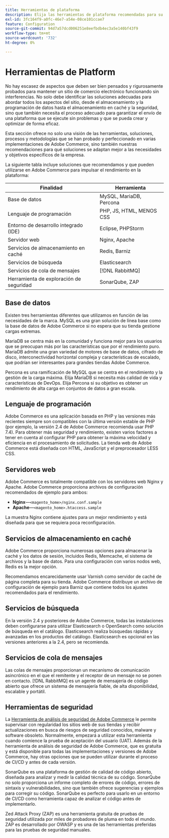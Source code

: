 ```yaml
---
title: Herramientas de plataforma
description: Elija las herramientas de plataforma recomendadas para su implementación de Adobe Commerce.
exl-id: 3fc164f9-a0fc-46e7-a54e-08ce101ccae7
feature: Configuration
source-git-commit: 94d7a57dcd006251e8eefbdb4ec3a5e140bf43f9
workflow-type: tm+mt
source-wordcount: '732'
ht-degree: 0%

---
```


# Herramientas de Platform

No hay escasez de aspectos que deben ser bien pensados y rigurosamente probados para mantener un sitio de comercio electrónico funcionando sin interferencias. No solo debe identificar las soluciones adecuadas para abordar todos los aspectos del sitio, desde el almacenamiento y la programación de datos hasta el almacenamiento en caché y la seguridad, sino que también necesita el proceso adecuado para garantizar el envío de una plataforma que se ejecute sin problemas y que se pueda crear y optimizar de forma eficaz.

Esta sección ofrece no solo una visión de las herramientas, soluciones, procesos y metodologías que se han probado y perfeccionado en varias implementaciones de Adobe Commerce, sino también nuestras recomendaciones para qué soluciones se adaptan mejor a las necesidades y objetivos específicos de la empresa.

La siguiente tabla incluye soluciones que recomendamos y que pueden utilizarse en Adobe Commerce para impulsar el rendimiento en la plataforma:

| Finalidad | Herramienta |
|------------------------------------------|-------------------------|
| Base de datos | MySQL, MariaDB, Percona |
| Lenguaje de programación | PHP, JS, HTML, MENOS CSS |
| Entorno de desarrollo integrado (IDE) | Eclipse, PHPStorm |
| Servidor web | Nginx, Apache |
| Servicios de almacenamiento en caché | Redis, Barniz |
| Servicios de búsqueda | Elasticsearch |
| Servicios de cola de mensajes | [!DNL RabbitMQ] |
| Herramienta de exploración de seguridad | SonarQube, ZAP |

## Base de datos

Existen tres herramientas diferentes que utilizamos en función de las necesidades de la marca. MySQL es una gran solución de línea base como la base de datos de Adobe Commerce si no espera que su tienda gestione cargas extremas.

MariaDB se centra más en la comunidad y funciona mejor para los usuarios que se preocupan más por las características que por el rendimiento puro. MariaDB admite una gran variedad de motores de base de datos, cifrado de disco, interconectividad horizontal compleja y características de escalado, que podrían ser interesantes para grandes tiendas Adobe Commerce.

Percona es una ramificación de MySQL que se centra en el rendimiento y la gestión de la carga máxima. Elija MariaDB si necesita más calidad de vida y características de DevOps. Elija Percona si su objetivo es obtener un rendimiento de alta carga en conjuntos de datos a gran escala.

## Lenguaje de programación

Adobe Commerce es una aplicación basada en PHP y las versiones más recientes siempre son compatibles con la última versión estable de PHP (por ejemplo, la versión 2.4 de Adobe Commerce recomienda usar PHP 7.4). Para obtener más seguridad y rendimiento, existen varios factores a tener en cuenta al configurar PHP para obtener la máxima velocidad y eficiencia en el procesamiento de solicitudes. La tienda web de Adobe Commerce está diseñada con HTML, JavaScript y el preprocesador LESS CSS.

## Servidores web

Adobe Commerce es totalmente compatible con los servidores web Nginx y Apache. Adobe Commerce proporciona archivos de configuración recomendados de ejemplo para ambos:

- **Nginx**—`<magento_home>/nginx.conf.sample`
- **Apache**—`<magento_home>.htaccess.sample`

La muestra Nginx contiene ajustes para un mejor rendimiento y está diseñada para que se requiera poca reconfiguración.

## Servicios de almacenamiento en caché

Adobe Commerce proporciona numerosas opciones para almacenar la caché y los datos de sesión, incluidos Redis, Memcache, el sistema de archivos y la base de datos. Para una configuración con varios nodos web, Redis es la mejor opción.

Recomendamos encarecidamente usar Varnish como servidor de caché de página completa para su tienda. Adobe Commerce distribuye un archivo de configuración de ejemplo para Barniz que contiene todos los ajustes recomendados para el rendimiento.

## Servicios de búsqueda

En la versión 2.4 y posteriores de Adobe Commerce, todas las instalaciones deben configurarse para utilizar Elasticsearch o OpenSearch como solución de búsqueda en el catálogo. Elasticsearch realiza búsquedas rápidas y avanzadas en los productos del catálogo. Elasticsearch es opcional en las versiones anteriores a la 2.4, pero se recomienda.

## Servicios de cola de mensajes

Las colas de mensajes proporcionan un mecanismo de comunicación asincrónico en el que el remitente y el receptor de un mensaje no se ponen en contacto. [!DNL RabbitMQ] es un agente de mensajería de código abierto que ofrece un sistema de mensajería fiable, de alta disponibilidad, escalable y portátil.

## Herramientas de seguridad

La [Herramienta de análisis de seguridad de Adobe Commerce](https://docs.magento.com/user-guide/magento/security-scan.html) le permite supervisar con regularidad los sitios web de sus tiendas y recibir actualizaciones en busca de riesgos de seguridad conocidos, malware y software obsoleto. Normalmente, empezará a utilizar esta herramienta cuando comience la prueba de aceptación del usuario (UAT). Además de la herramienta de análisis de seguridad de Adobe Commerce, que es gratuita y está disponible para todas las implementaciones y versiones de Adobe Commerce, hay otras opciones que se pueden utilizar durante el proceso de CI/CD y antes de cada versión.

SonarQube es una plataforma de gestión de calidad de código abierto, diseñada para analizar y medir la calidad técnica de su código. SonarQube no solo proporciona un informe completo de errores de código, errores de sintaxis y vulnerabilidades, sino que también ofrece sugerencias y ejemplos para corregir su código. SonarQube es perfecto para usarlo en un entorno de CI/CD como herramienta capaz de analizar el código antes de implementarlo.

Zed Attack Proxy (ZAP) es una herramienta gratuita de pruebas de seguridad utilizada por miles de probadores de pluma en todo el mundo. ZAP es desarrollado por OWASP y es una de las herramientas preferidas para las pruebas de seguridad manuales.
